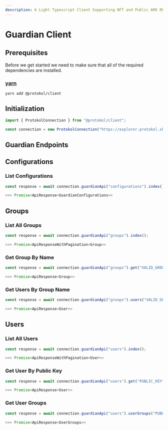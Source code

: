 ```yaml
---
description: A Light Typescript Client Supporting NFT and Public ARK REST API
---
```


# Guardian Client

## Prerequisites <a id="prerequisites"></a>

Before we get started we need to make sure that all of the required dependencies are installed.

### [yarn](https://classic.yarnpkg.com/lang/en/)

```text
yarn add @protokol/client
```

## Initialization

```typescript
import { ProtokolConnection } from "@protokol/client";

const connection = new ProtokolConnection("https://explorer.protokol.sh/api");
```

## Guardian Endpoints

## Configurations

### List Configurations

```typescript
const response = await connection.guardianApi("configurations").index();

>>> Promise<ApiResponse<GuardianConfigurations>>
```

## Groups

### List All Groups

```typescript
const response = await connection.guardianApi("groups").index();

>>> Promise<ApiResponseWithPagination<Group>>
```

### Get Group By Name

```typescript
const response = await connection.guardianApi("groups").get("VALID_GROUP_NAME");

>>> Promise<ApiResponse<Group>>
```

### Get Users By Group Name

```typescript
const response = await connection.guardianApi("groups").users("VALID_GROUP_NAME");

>>> Promise<ApiResponse<User>>
```

## Users

### List All Users

```typescript
const response = await connection.guardianApi("users").index();

>>> Promise<ApiResponseWithPagination<User>>
```

### Get User By Public Key

```typescript
const response = await connection.guardianApi("users").get("PUBLIC_KEY");

>>> Promise<ApiResponse<User>>
```

### Get User Groups 

```typescript
const response = await connection.guardianApi("users").userGroups("PUBLIC_KEY");

>>> Promise<ApiResponse<UserGroups>>
```







